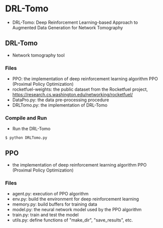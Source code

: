 # DRL-Tomo
- DRL-Tomo: Deep Reinforcement Learning-based Approach to Augmented Data Generation for Network Tomography

## DRL-Tomo
- Network tomography tool

### Files
- PPO: the implementation of deep reinforcement learning algorithm PPO (Proximal Policy Optimization)
- rocketfuel-weights: the public dataset from the Rocketfuel project, https://research.cs.washington.edu/networking/rocketfuel/
- DataPro.py: the data pre-processing procedure
- DRLTomo.py: the implementation of DRL-Tomo

### Compile and Run
- Run the DRL-Tomo
```
$ python DRLTomo.py
```

## PPO
- the implementation of deep reinforcement learning algorithm PPO (Proximal Policy Optimization)

### Files
- agent.py: execution of PPO algorithm
- env.py: build the environment for deep reinforcement learning
- memory.py: build buffers for training data
- model.py: the neural network model used by the PPO algorithm
- train.py: train and test the model
- utils.py: define functions of "make_dir", "save_results", etc.

